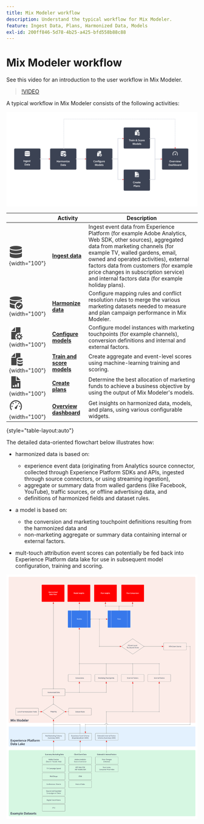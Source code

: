 ```yaml
---
title: Mix Modeler workflow
description: Understand the typical workflow for Mix Modeler.
feature: Ingest Data, Plans, Harmonized Data, Models
exl-id: 200ff846-5d78-4b25-a425-bfd558b88c88
---
```

# Mix Modeler workflow

See this video for an introduction to the user workflow in Mix Modeler.

>[!VIDEO](https://video.tv.adobe.com/v/3424854/?learn=on)


A typical workflow in Mix Modeler consists of the following activities:

![Alt text](./help/assets/ApplicationWorkflow.svg)

|  | Activity | Description |
|---|---|---|
| ![Data](./help/assets/icons/Data.svg){width="100"} | [**Ingest data**](../ingest-data/overview.md) | Ingest event data from Experience Platform (for example Adobe Analytics, Web SDK, other sources), aggregated data from marketing channels (for example TV, walled gardens, email, owned and operated activities), external factors data from customers (for example price changes in subscription service) and internal factors data (for example holiday plans). |
| ![DataCheck](./help/assets/icons/DataCheck.svg){width="100"} | [**Harmonize data**](../harmonize-data/overview.md) | Configure mapping rules and conflict resolution rules to merge the various marketing datasets needed to measure and plan campaign performance in Mix Modeler. |
|  ![FileConfig](./help/assets/icons/FileGear.svg){width="100"} | [**Configure models**](../models/create.md) | Configure model instances with marketing touchpoints (for example channels), conversion definitions and internal and external factors. |
| ![FileData](./help/assets/icons/FileData.svg){width="100"}  | [**Train and score models**](../models/overview.md) | Create aggregate and event-level scores using machine-learning training and scoring.  |
| ![FileChart](./help/assets/icons/FileChart.svg){width="100"} | [**Create plans**](../plans/overview.md) |  Determine the best allocation of marketing funds to achieve a business objective by using the output of Mix Modeler's models. |
| ![Dashboard](./help/assets/icons/Dashboard.svg){width="100"} | [**Overview dashboard**](../dashboard/overview.md) | Get insights on harmonized data, models, and plans, using various configurable widgets. |

{style="table-layout:auto"}

The detailed data-oriented flowchart below illustrates how:

* harmonized data is based on:

  * experience event data (originating from Analytics source connector, collected through Experience Platform SDKs and APIs, ingested through source connectors, or using streaming ingestion),
  * aggregate or summary data from walled gardens (like Facebook, YouTube), traffic sources, or offline advertising data, and 
  * definitions of harmonized fields and dataset rules.

* a model is based on:

  * the conversion and marketing touchpoint definitions resulting from the harmonized data and 
  * non-marketing aggregate or summary data containing internal or external factors.

* mult-touch attribution event scores can potentially be fed back into Experience Platform data lake for use in subsequent model configuration, training and scoring.

![Comprehensive workflow](./help/assets/comprehensive-workflow.svg)
